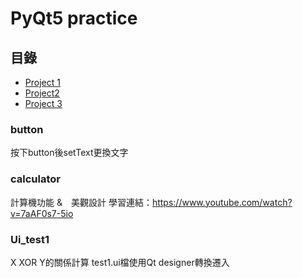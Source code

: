 # PyQt5 practice

## 目錄
- [Project 1](#button)
- [Project2](#calculator)
- [Project 3](#Ui_test1)

### button
按下button後setText更換文字

### calculator
計算機功能 &　美觀設計
學習連結：https://www.youtube.com/watch?v=7aAF0s7-5io

### Ui_test1
X XOR Y的關係計算
test1.ui檔使用Qt designer轉換遷入
